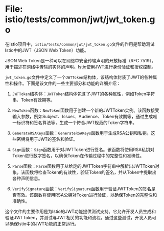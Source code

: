 # File: istio/tests/common/jwt/jwt_token.go

在Istio项目中，`istio/tests/common/jwt/jwt_token.go`文件的作用是帮助测试Istio中的JWT（JSON Web Token）功能。

JSON Web Token是一种可以在网络中安全传输声明的开放标准（RFC 7519），用于描述在网络中传输的实体的声明。Istio使用JWT进行身份验证和授权控制。

`jwt_token.go`文件中定义了一个`JWTToken`结构体，该结构体封装了JWT的各种属性和操作。下面是该文件的一些主要部分和功能的详细介绍：

1. `JWTToken`结构体：`JWTToken`结构体包含了JWT的各种属性，例如Token字符串、Token有效期等。

2. `NewToken`函数：`NewToken`函数用于创建一个新的JWTToken实例。该函数接受输入参数，例如Subject、Issuer、Audience、Token有效期等，通过生成唯一标识符和签名算法等，生成一个符合JWT规范的Token字符串。

3. `GenerateRSAKeys`函数：`GenerateRSAKeys`函数用于生成RSA公钥和私钥。这些密钥将用于JWT的签名和验证。

4. `Sign`函数：`Sign`函数用于对JWTToken进行签名。该函数将使用RSA私钥对Token进行数字签名，以确保Token在传输过程中的完整性和准确性。

5. `Parse`函数：`Parse`函数用于从给定的JWTToken字符串中解析出JWTToken对象。该函数将检查Token的有效性，验证Token的签名，并从Token中提取出各种声明信息。

6. `VerifySignature`函数：`VerifySignature`函数用于验证JWTToken的签名是否有效。该函数将使用RSA公钥对Token进行验证，以确保Token的完整性和准确性。

这个文件的主要作用是为Istio的JWT功能提供测试支持。它允许开发人员生成和验证JWTToken，并测试与JWT相关的功能和流程。通过这些测试，开发人员可以确保Istio中的JWT功能的正常运行。

